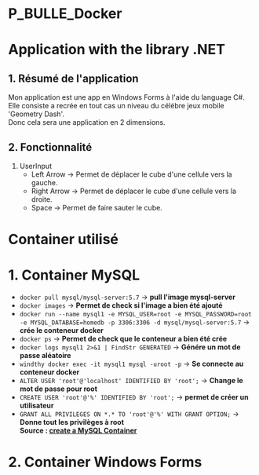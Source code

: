 # P_BULLE_Docker
Application with the library .NET
======
## 1. Résumé de l'application
Mon application est une app en Windows Forms à l'aide du language C#.  
Elle consiste a recrée en tout cas un niveau du célébre jeux mobile 'Geometry Dash'.  
Donc cela sera une application en 2 dimensions.  
## 2. Fonctionnalité
   1. UserInput
      * Left Arrow -> Permet de déplacer le cube d'une cellule vers la gauche.
      * Right Arrow -> Permet de déplacer le cube d'une cellule vers la droite.
      * Space -> Permet de faire sauter le cube.
        
Container utilisé
======
# 1. Container MySQL
* `docker pull mysql/mysql-server:5.7` -> **pull l'image mysql-server**  
* `docker images` -> **Permet de check si l'image a bien été ajouté**  
* `docker run --name mysql1 -e MYSQL_USER=root -e MYSQL_PASSWORD=root -e MYSQL_DATABASE=homedb -p 3306:3306 -d mysql/mysql-server:5.7` -> **crée le conteneur docker**   
* `docker ps` -> **Permet de check que le conteneur a bien été crée**  
* `docker logs mysql1 2>&1 | FindStr GENERATED` -> **Génére un mot de passe aléatoire**  
* `windthy docker exec -it mysql1 mysql -uroot -p` -> **Se connecte au conteneur docker**  
* `ALTER USER 'root'@'localhost' IDENTIFIED BY 'root';` -> **Change le mot de passe pour root**  
* `CREATE USER 'root'@'%' IDENTIFIED BY 'root';` -> **permet de créer un utilisateur**  
* `GRANT ALL PRIVILEGES ON *.* TO 'root'@'%' WITH GRANT OPTION;` -> **Donne tout les privilèges à root**  
**Source : [create a MySQL Container](https://www.devgi.com/2018/11/install-mysql-docker-windows.html)**  
# 2. Container Windows Forms
